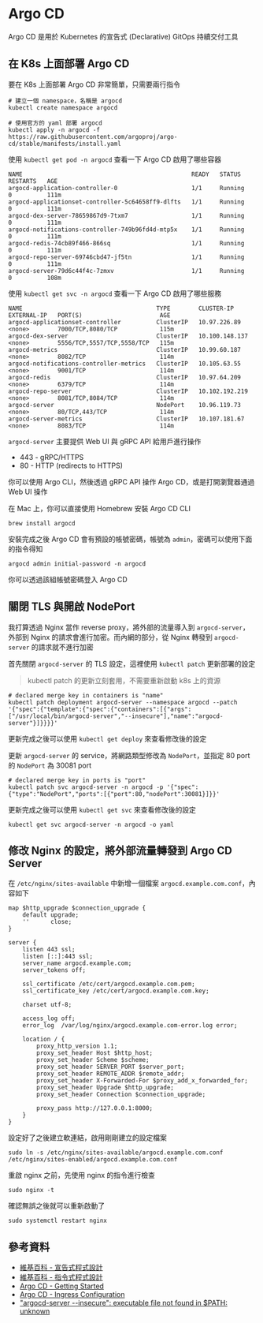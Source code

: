 # Argo CD

Argo CD 是用於 Kubernetes 的宣告式 (Declarative) GitOps 持續交付工具

## 在 K8s 上面部署 Argo CD

要在 K8s 上面部署 Argo CD 非常簡單，只需要兩行指令

```shell
# 建立一個 namespace，名稱是 argocd
kubectl create namespace argocd

# 使用官方的 yaml 部署 argocd
kubectl apply -n argocd -f https://raw.githubusercontent.com/argoproj/argo-cd/stable/manifests/install.yaml
```

使用 `kubectl get pod -n argocd` 查看一下 Argo CD 啟用了哪些容器

```text
NAME                                                READY   STATUS    RESTARTS   AGE
argocd-application-controller-0                     1/1     Running   0          111m
argocd-applicationset-controller-5c64658ff9-dlfts   1/1     Running   0          111m
argocd-dex-server-78659867d9-7txm7                  1/1     Running   0          111m
argocd-notifications-controller-749b96fd4d-mtp5x    1/1     Running   0          111m
argocd-redis-74cb89f466-866sq                       1/1     Running   0          111m
argocd-repo-server-69746cbd47-jf5tn                 1/1     Running   0          111m
argocd-server-79d6c44f4c-7zmxv                      1/1     Running   0          108m
```

使用 `kubectl get svc -n argocd` 查看一下 Argo CD 啟用了哪些服務

```text
NAME                                      TYPE        CLUSTER-IP       EXTERNAL-IP   PORT(S)                      AGE
argocd-applicationset-controller          ClusterIP   10.97.226.89     <none>        7000/TCP,8080/TCP            115m
argocd-dex-server                         ClusterIP   10.100.148.137   <none>        5556/TCP,5557/TCP,5558/TCP   115m
argocd-metrics                            ClusterIP   10.99.60.187     <none>        8082/TCP                     114m
argocd-notifications-controller-metrics   ClusterIP   10.105.63.55     <none>        9001/TCP                     114m
argocd-redis                              ClusterIP   10.97.64.209     <none>        6379/TCP                     114m
argocd-repo-server                        ClusterIP   10.102.192.219   <none>        8081/TCP,8084/TCP            114m
argocd-server                             NodePort    10.96.119.73     <none>        80/TCP,443/TCP               114m
argocd-server-metrics                     ClusterIP   10.107.181.67    <none>        8083/TCP                     114m
```

 `argocd-server` 主要提供 Web UI 與 gRPC API 給用戶進行操作

- 443 - gRPC/HTTPS
- 80 - HTTP (redirects to HTTPS)

你可以使用 Argo CLI，然後透過 gRPC API 操作 Argo CD，或是打開瀏覽器通過 Web UI 操作

在 Mac 上，你可以直接使用 Homebrew 安裝 Argo CD CLI

```shell
brew install argocd
```

安裝完成之後 Argo CD 會有預設的帳號密碼，帳號為 `admin`，密碼可以使用下面的指令得知

```shell
argocd admin initial-password -n argocd
```

你可以透過該組帳號密碼登入 Argo CD

## 關閉 TLS 與開啟 NodePort

我打算透過 Nginx 當作 reverse proxy，將外部的流量導入到 `argocd-server`，
外部到 Nginx 的請求會進行加密。而內網的部分，從 Nginx 轉發到 `argocd-server` 的請求就不進行加密

首先關閉 `argocd-server` 的 TLS 設定，這裡使用 `kubectl patch` 更新部署的設定

> kubectl patch 的更新立刻套用，不需要重新啟動 k8s 上的資源

```shell
# declared merge key in containers is "name"
kubectl patch deployment argocd-server --namespace argocd --patch '{"spec":{"template":{"spec":{"containers":[{"args":["/usr/local/bin/argocd-server","--insecure"],"name":"argocd-server"}]}}}}'
```

更新完成之後可以使用 `kubectl get deploy` 來查看修改後的設定

更新 `argocd-server` 的 service，將網路類型修改為 `NodePort`，並指定 80 port 的 `NodePort` 為 30081 port

```shell
# declared merge key in ports is "port"
kubectl patch svc argocd-server -n argocd -p '{"spec":{"type":"NodePort","ports":[{"port":80,"nodePort":30081}]}}'
```

更新完成之後可以使用 `kubectl get svc` 來查看修改後的設定

```shell
kubectl get svc argocd-server -n argocd -o yaml
```

## 修改 Nginx 的設定，將外部流量轉發到 Argo CD Server

在 `/etc/nginx/sites-available` 中新增一個檔案 `argocd.example.com.conf`，內容如下

```nginx
map $http_upgrade $connection_upgrade {
    default upgrade;
    ''      close;
}

server {
    listen 443 ssl;
    listen [::]:443 ssl;
    server_name argocd.example.com;
    server_tokens off;

    ssl_certificate /etc/cert/argocd.example.com.pem;
    ssl_certificate_key /etc/cert/argocd.example.com.key;

    charset utf-8;

    access_log off;
    error_log  /var/log/nginx/argocd.example.com-error.log error;

    location / {
        proxy_http_version 1.1;
        proxy_set_header Host $http_host;
        proxy_set_header Scheme $scheme;
        proxy_set_header SERVER_PORT $server_port;
        proxy_set_header REMOTE_ADDR $remote_addr;
        proxy_set_header X-Forwarded-For $proxy_add_x_forwarded_for;
        proxy_set_header Upgrade $http_upgrade;
        proxy_set_header Connection $connection_upgrade;

        proxy_pass http://127.0.0.1:8000;
    }
}
```

設定好了之後建立軟連結，啟用剛剛建立的設定檔案

```shell
sudo ln -s /etc/nginx/sites-available/argocd.example.com.conf /etc/nginx/sites-enabled/argocd.example.com.conf
```

重啟 nginx 之前，先使用 nginx 的指令進行檢查

```shell
sudo nginx -t
```

確認無誤之後就可以重新啟動了

```shell
sudo systemctl restart nginx
```

## 參考資料

- [維基百科 - 宣告式程式設計](https://zh.wikipedia.org/zh-tw/%E5%AE%A3%E5%91%8A%E5%BC%8F%E7%B7%A8%E7%A8%8B)
- [維基百科 - 指令式程式設計](https://zh.wikipedia.org/zh-tw/%E6%8C%87%E4%BB%A4%E5%BC%8F%E7%B7%A8%E7%A8%8B)
- [Argo CD - Getting Started](https://argo-cd.readthedocs.io/en/stable/getting_started/)
- [Argo CD - Ingress Configuration](https://argo-cd.readthedocs.io/en/stable/operator-manual/ingress/)
- ["argocd-server --insecure": executable file not found in $PATH: unknown](https://github.com/argoproj/argo-cd/discussions/8520)
